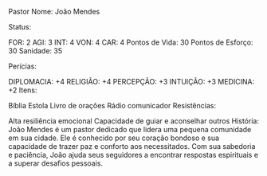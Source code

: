Pastor
Nome: João Mendes

Status:

FOR: 2
AGI: 3
INT: 4
VON: 4
CAR: 4
Pontos de Vida: 30
Pontos de Esforço: 30
Sanidade: 35

Perícias:

DIPLOMACIA: +4
RELIGIÃO: +4
PERCEPÇÃO: +3
INTUIÇÃO: +3
MEDICINA: +2
Itens:

Bíblia
Estola
Livro de orações
Rádio comunicador
Resistências:

Alta resiliência emocional
Capacidade de guiar e aconselhar outros
História:
João Mendes é um pastor dedicado que lidera uma pequena comunidade em sua cidade. Ele é conhecido por seu coração bondoso e sua capacidade de trazer paz e conforto aos necessitados. Com sua sabedoria e paciência, João ajuda seus seguidores a encontrar respostas espirituais e a superar desafios pessoais.
